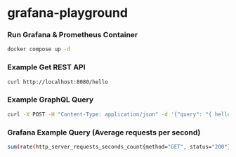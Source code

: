 # grafana-playground


### Run Grafana & Prometheus Container
```bash
docker compose up -d
 ```

### Example Get REST API
```bash
curl http://localhost:8080/hello
```

### Example GraphQL Query
```bash
curl -X POST -H "Content-Type: application/json" -d '{"query": "{ hello }"}' http://localhost:8080/graphql
```

### Grafana Example Query (Average requests per second)
```bash
sum(rate(http_server_requests_seconds_count{method="GET", status="200"}[1m]))
```
